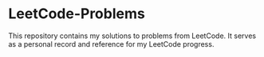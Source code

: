 # LeetCode-Problems
This repository contains my solutions to problems from LeetCode. It serves as a personal record and reference for my LeetCode progress.
